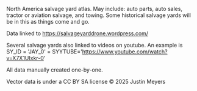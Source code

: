 North America salvage yard atlas. May include: auto parts, auto sales, tractor or aviation salvage, and towing. Some historical salvage yards will be in this as things come and go. 

Data linked to https://salvageyarddrone.wordpress.com/

Several salvage yards also linked to videos on youtube. An example is SY_ID = 'JAY_0' = SYYTUBE='https://www.youtube.com/watch?v=X7X1UIxkr-0'

All data manually created one-by-one. 

Vector data is under a CC BY SA license © 2025 Justin Meyers

